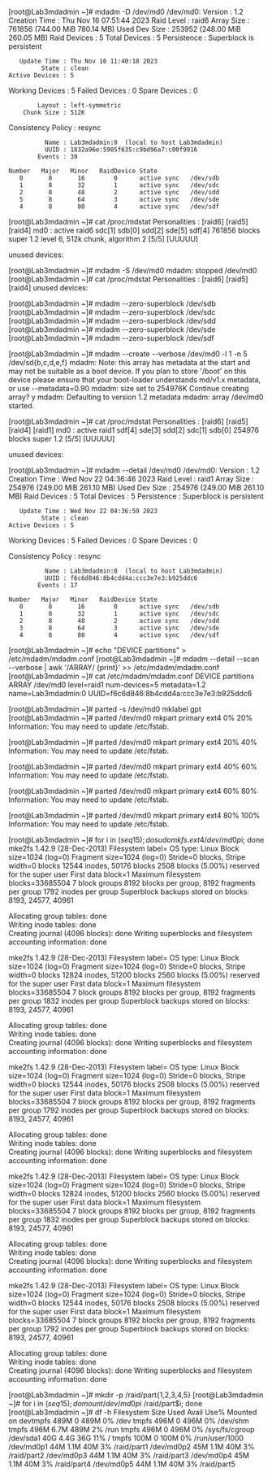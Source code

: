 [root@Lab3mdadmin ~]# mdadm -D /dev/md0
/dev/md0:
           Version : 1.2
     Creation Time : Thu Nov 16 07:51:44 2023
        Raid Level : raid6
        Array Size : 761856 (744.00 MiB 780.14 MB)
     Used Dev Size : 253952 (248.00 MiB 260.05 MB)
      Raid Devices : 5
     Total Devices : 5
       Persistence : Superblock is persistent

       Update Time : Thu Nov 16 11:40:18 2023
             State : clean 
    Active Devices : 5
   Working Devices : 5
    Failed Devices : 0
     Spare Devices : 0

            Layout : left-symmetric
        Chunk Size : 512K

Consistency Policy : resync

              Name : Lab3mdadmin:0  (local to host Lab3mdadmin)
              UUID : 1832a96e:5905f635:c9bd96a7:c00f9916
            Events : 39

    Number   Major   Minor   RaidDevice State
       0       8       16        0      active sync   /dev/sdb
       1       8       32        1      active sync   /dev/sdc
       2       8       48        2      active sync   /dev/sdd
       5       8       64        3      active sync   /dev/sde
       4       8       80        4      active sync   /dev/sdf


[root@Lab3mdadmin ~]# cat /proc/mdstat
Personalities : [raid6] [raid5] [raid4] 
md0 : active raid6 sdc[1] sdb[0] sdd[2] sde[5] sdf[4]
      761856 blocks super 1.2 level 6, 512k chunk, algorithm 2 [5/5] [UUUUU]
      
unused devices: <none>

[root@Lab3mdadmin ~]# mdadm -S /dev/md0
mdadm: stopped /dev/md0
[root@Lab3mdadmin ~]# cat /proc/mdstat
Personalities : [raid6] [raid5] [raid4] 
unused devices: <none>

[root@Lab3mdadmin ~]# mdadm --zero-superblock /dev/sdb
[root@Lab3mdadmin ~]# mdadm --zero-superblock /dev/sdc
[root@Lab3mdadmin ~]# mdadm --zero-superblock /dev/sdd
[root@Lab3mdadmin ~]# mdadm --zero-superblock /dev/sde
[root@Lab3mdadmin ~]# mdadm --zero-superblock /dev/sdf

[root@Lab3mdadmin ~]# mdadm --create --verbose /dev/md0 -l 1 -n 5 /dev/sd{b,c,d,e,f}
mdadm: Note: this array has metadata at the start and
    may not be suitable as a boot device.  If you plan to
    store '/boot' on this device please ensure that
    your boot-loader understands md/v1.x metadata, or use
    --metadata=0.90
mdadm: size set to 254976K
Continue creating array? y
mdadm: Defaulting to version 1.2 metadata
mdadm: array /dev/md0 started.


[root@Lab3mdadmin ~]# cat /proc/mdstat
Personalities : [raid6] [raid5] [raid4] [raid1] 
md0 : active raid1 sdf[4] sde[3] sdd[2] sdc[1] sdb[0]
      254976 blocks super 1.2 [5/5] [UUUUU]
      
unused devices: <none>


[root@Lab3mdadmin ~]# mdadm --detail /dev/md0
/dev/md0:
           Version : 1.2
     Creation Time : Wed Nov 22 04:36:46 2023
        Raid Level : raid1
        Array Size : 254976 (249.00 MiB 261.10 MB)
     Used Dev Size : 254976 (249.00 MiB 261.10 MB)
      Raid Devices : 5
     Total Devices : 5
       Persistence : Superblock is persistent

       Update Time : Wed Nov 22 04:36:59 2023
             State : clean 
    Active Devices : 5
   Working Devices : 5
    Failed Devices : 0
     Spare Devices : 0

Consistency Policy : resync

              Name : Lab3mdadmin:0  (local to host Lab3mdadmin)
              UUID : f6c6d846:8b4cdd4a:ccc3e7e3:b925ddc6
            Events : 17

    Number   Major   Minor   RaidDevice State
       0       8       16        0      active sync   /dev/sdb
       1       8       32        1      active sync   /dev/sdc
       2       8       48        2      active sync   /dev/sdd
       3       8       64        3      active sync   /dev/sde
       4       8       80        4      active sync   /dev/sdf


[root@Lab3mdadmin ~]# echo "DEVICE partitions" > /etc/mdadm/mdadm.conf
[root@Lab3mdadmin ~]# mdadm --detail --scan --verbose | awk '/ARRAY/ {print}' >>  /etc/mdadm/mdadm.conf
[root@Lab3mdadmin ~]# cat /etc/mdadm/mdadm.conf
DEVICE partitions
ARRAY /dev/md0 level=raid1 num-devices=5 metadata=1.2 name=Lab3mdadmin:0 UUID=f6c6d846:8b4cdd4a:ccc3e7e3:b925ddc6


[root@Lab3mdadmin ~]# parted -s /dev/md0 mklabel gpt
[root@Lab3mdadmin ~]# parted /dev/md0 mkpart primary ext4 0% 20%
Information: You may need to update /etc/fstab.

[root@Lab3mdadmin ~]# parted /dev/md0 mkpart primary ext4 20% 40%         
Information: You may need to update /etc/fstab.

[root@Lab3mdadmin ~]# parted /dev/md0 mkpart primary ext4 40% 60%         
Information: You may need to update /etc/fstab.

[root@Lab3mdadmin ~]# parted /dev/md0 mkpart primary ext4 60% 80%         
Information: You may need to update /etc/fstab.

[root@Lab3mdadmin ~]# parted /dev/md0 mkpart primary ext4 80% 100%        
Information: You may need to update /etc/fstab.


[root@Lab3mdadmin ~]# for i in $(seq 1 5); do sudo mkfs.ext4 /dev/md0p$i; done
mke2fs 1.42.9 (28-Dec-2013)
Filesystem label=
OS type: Linux
Block size=1024 (log=0)
Fragment size=1024 (log=0)
Stride=0 blocks, Stripe width=0 blocks
12544 inodes, 50176 blocks
2508 blocks (5.00%) reserved for the super user
First data block=1
Maximum filesystem blocks=33685504
7 block groups
8192 blocks per group, 8192 fragments per group
1792 inodes per group
Superblock backups stored on blocks: 
	8193, 24577, 40961

Allocating group tables: done                            
Writing inode tables: done                            
Creating journal (4096 blocks): done
Writing superblocks and filesystem accounting information: done

mke2fs 1.42.9 (28-Dec-2013)
Filesystem label=
OS type: Linux
Block size=1024 (log=0)
Fragment size=1024 (log=0)
Stride=0 blocks, Stripe width=0 blocks
12824 inodes, 51200 blocks
2560 blocks (5.00%) reserved for the super user
First data block=1
Maximum filesystem blocks=33685504
7 block groups
8192 blocks per group, 8192 fragments per group
1832 inodes per group
Superblock backups stored on blocks: 
	8193, 24577, 40961

Allocating group tables: done                            
Writing inode tables: done                            
Creating journal (4096 blocks): done
Writing superblocks and filesystem accounting information: done

mke2fs 1.42.9 (28-Dec-2013)
Filesystem label=
OS type: Linux
Block size=1024 (log=0)
Fragment size=1024 (log=0)
Stride=0 blocks, Stripe width=0 blocks
12544 inodes, 50176 blocks
2508 blocks (5.00%) reserved for the super user
First data block=1
Maximum filesystem blocks=33685504
7 block groups
8192 blocks per group, 8192 fragments per group
1792 inodes per group
Superblock backups stored on blocks: 
	8193, 24577, 40961

Allocating group tables: done                            
Writing inode tables: done                            
Creating journal (4096 blocks): done
Writing superblocks and filesystem accounting information: done

mke2fs 1.42.9 (28-Dec-2013)
Filesystem label=
OS type: Linux
Block size=1024 (log=0)
Fragment size=1024 (log=0)
Stride=0 blocks, Stripe width=0 blocks
12824 inodes, 51200 blocks
2560 blocks (5.00%) reserved for the super user
First data block=1
Maximum filesystem blocks=33685504
7 block groups
8192 blocks per group, 8192 fragments per group
1832 inodes per group
Superblock backups stored on blocks: 
	8193, 24577, 40961

Allocating group tables: done                            
Writing inode tables: done                            
Creating journal (4096 blocks): done
Writing superblocks and filesystem accounting information: done

mke2fs 1.42.9 (28-Dec-2013)
Filesystem label=
OS type: Linux
Block size=1024 (log=0)
Fragment size=1024 (log=0)
Stride=0 blocks, Stripe width=0 blocks
12544 inodes, 50176 blocks
2508 blocks (5.00%) reserved for the super user
First data block=1
Maximum filesystem blocks=33685504
7 block groups
8192 blocks per group, 8192 fragments per group
1792 inodes per group
Superblock backups stored on blocks: 
	8193, 24577, 40961

Allocating group tables: done                            
Writing inode tables: done                            
Creating journal (4096 blocks): done
Writing superblocks and filesystem accounting information: done

[root@Lab3mdadmin ~]# mkdir -p /raid/part{1,2,3,4,5}
[root@Lab3mdadmin ~]# for i in $(seq 1 5); do mount /dev/md0p$i /raid/part$i; done
[root@Lab3mdadmin ~]# df -h
Filesystem      Size  Used Avail Use% Mounted on
devtmpfs        489M     0  489M   0% /dev
tmpfs           496M     0  496M   0% /dev/shm
tmpfs           496M  6.7M  489M   2% /run
tmpfs           496M     0  496M   0% /sys/fs/cgroup
/dev/sda1        40G  4.4G   36G  11% /
tmpfs           100M     0  100M   0% /run/user/1000
/dev/md0p1       44M  1.1M   40M   3% /raid/part1
/dev/md0p2       45M  1.1M   40M   3% /raid/part2
/dev/md0p3       44M  1.1M   40M   3% /raid/part3
/dev/md0p4       45M  1.1M   40M   3% /raid/part4
/dev/md0p5       44M  1.1M   40M   3% /raid/part5

